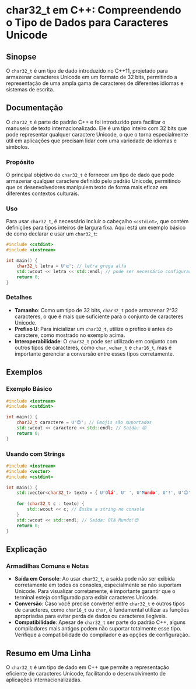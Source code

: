 <!--
Meta Description: # char32_t em C++: Compreendendo o Tipo de Dados para Caracteres Unicode ## Sinopse O `char32_t` é um tipo de dado introduzido no C++11, projetado par...
Meta Keywords: char32_t, para, caracteres, que, unicode
-->

# char32_t em C++: Compreendendo o Tipo de Dados para Caracteres Unicode

## Sinopse
O `char32_t` é um tipo de dado introduzido no C++11, projetado para armazenar caracteres Unicode em um formato de 32 bits, permitindo a representação de uma ampla gama de caracteres de diferentes idiomas e sistemas de escrita.

## Documentação
O `char32_t` é parte do padrão C++ e foi introduzido para facilitar o manuseio de texto internacionalizado. Ele é um tipo inteiro com 32 bits que pode representar qualquer caractere Unicode, o que o torna especialmente útil em aplicações que precisam lidar com uma variedade de idiomas e símbolos.

### Propósito
O principal objetivo do `char32_t` é fornecer um tipo de dado que pode armazenar qualquer caractere definido pelo padrão Unicode, permitindo que os desenvolvedores manipulem texto de forma mais eficaz em diferentes contextos culturais.

### Uso
Para usar `char32_t`, é necessário incluir o cabeçalho `<cstdint>`, que contém definições para tipos inteiros de largura fixa. Aqui está um exemplo básico de como declarar e usar um `char32_t`:

```cpp
#include <cstdint>
#include <iostream>

int main() {
    char32_t letra = U'α'; // letra grega alfa
    std::wcout << letra << std::endl; // pode ser necessário configurar a saída para suportar Unicode
    return 0;
}
```

### Detalhes
- **Tamanho**: Como um tipo de 32 bits, `char32_t` pode armazenar 2^32 caracteres, o que é mais que suficiente para o conjunto de caracteres Unicode.
- **Prefixo U**: Para inicializar um `char32_t`, utilize o prefixo `U` antes do caractere, como mostrado no exemplo acima.
- **Interoperabilidade**: O `char32_t` pode ser utilizado em conjunto com outros tipos de caracteres, como `char`, `wchar_t` e `char16_t`, mas é importante gerenciar a conversão entre esses tipos corretamente.

## Exemplos
### Exemplo Básico
```cpp
#include <iostream>
#include <cstdint>

int main() {
    char32_t caractere = U'😊'; // Emojis são suportados
    std::wcout << caractere << std::endl; // Saída: 😊
    return 0;
}
```

### Usando com Strings
```cpp
#include <iostream>
#include <vector>
#include <cstdint>

int main() {
    std::vector<char32_t> texto = { U'Olá', U' ', U'Mundo', U'!', U'😊' };
    
    for (char32_t c : texto) {
        std::wcout << c; // Exibe a string no console
    }
    std::wcout << std::endl; // Saída: Olá Mundo!😊
    return 0;
}
```

## Explicação
### Armadilhas Comuns e Notas
- **Saída em Console**: Ao usar `char32_t`, a saída pode não ser exibida corretamente em todos os consoles, especialmente se não suportam Unicode. Para visualizar corretamente, é importante garantir que o terminal esteja configurado para exibir caracteres Unicode.
- **Conversão**: Caso você precise converter entre `char32_t` e outros tipos de caracteres, como `char16_t` ou `char`, é fundamental utilizar as funções apropriadas para evitar perda de dados ou caracteres ilegíveis.
- **Compatibilidade**: Apesar de `char32_t` ser parte do padrão C++, alguns compiladores mais antigos podem não suportar totalmente esse tipo. Verifique a compatibilidade do compilador e as opções de configuração.

## Resumo em Uma Linha
O `char32_t` é um tipo de dado em C++ que permite a representação eficiente de caracteres Unicode, facilitando o desenvolvimento de aplicações internacionalizadas.